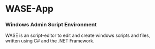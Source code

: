 # WASE-App
### Windows Admin Script Environment
WASE is an script-editor to edit and create windows scripts and files,\
written using C# and the .NET Framework.
